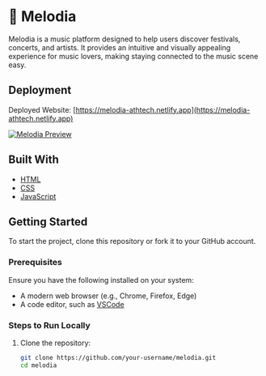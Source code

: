 # 🎵 Melodia  

Melodia is a music platform designed to help users discover festivals, concerts, and artists. It provides an intuitive and visually appealing experience for music lovers, making staying connected to the music scene easy.  

## Deployment  

Deployed Website: [https://melodia-athtech.netlify.app](https://melodia-athtech.netlify.app)  

[![Melodia Preview](./melodia.png)](https://melodia-athtech.netlify.app)  

## Built With  

- [HTML](https://developer.mozilla.org/en-US/docs/Web/HTML)  
- [CSS](https://developer.mozilla.org/en-US/docs/Web/CSS)  
- [JavaScript](https://developer.mozilla.org/en-US/docs/Web/JavaScript)  

## Getting Started  

To start the project, clone this repository or fork it to your GitHub account.  

### Prerequisites  

Ensure you have the following installed on your system:  
- A modern web browser (e.g., Chrome, Firefox, Edge)  
- A code editor, such as [VSCode](https://code.visualstudio.com/)  

### Steps to Run Locally  

1. Clone the repository:  
   ```bash  
   git clone https://github.com/your-username/melodia.git  
   cd melodia  
